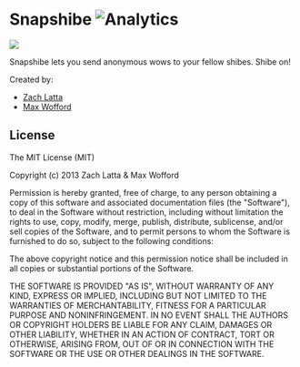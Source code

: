 # Snapshibe ![Analytics](https://ga-beacon.appspot.com/UA-34529482-6/snapshibe/readme?pixel)

![](http://i.imgur.com/hA3yHXA.gif)

Snapshibe lets you send anonymous wows to your fellow shibes. Shibe on!

Created by:

* [Zach Latta](https://github.com/zachlatta)
* [Max Wofford](https://github.com/MaxWofford)

## License

The MIT License (MIT)

Copyright (c) 2013 Zach Latta & Max Wofford

Permission is hereby granted, free of charge, to any person obtaining a copy
of this software and associated documentation files (the "Software"), to deal
in the Software without restriction, including without limitation the rights
to use, copy, modify, merge, publish, distribute, sublicense, and/or sell
copies of the Software, and to permit persons to whom the Software is
furnished to do so, subject to the following conditions:

The above copyright notice and this permission notice shall be included in
all copies or substantial portions of the Software.

THE SOFTWARE IS PROVIDED "AS IS", WITHOUT WARRANTY OF ANY KIND, EXPRESS OR
IMPLIED, INCLUDING BUT NOT LIMITED TO THE WARRANTIES OF MERCHANTABILITY,
FITNESS FOR A PARTICULAR PURPOSE AND NONINFRINGEMENT. IN NO EVENT SHALL THE
AUTHORS OR COPYRIGHT HOLDERS BE LIABLE FOR ANY CLAIM, DAMAGES OR OTHER
LIABILITY, WHETHER IN AN ACTION OF CONTRACT, TORT OR OTHERWISE, ARISING FROM,
OUT OF OR IN CONNECTION WITH THE SOFTWARE OR THE USE OR OTHER DEALINGS IN
THE SOFTWARE.

